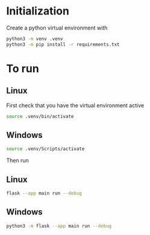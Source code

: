 # Initialization

Create a python virtual environment with
```bash
python3 -m venv .venv
python3 -m pip install -r requirements.txt
```


# To run

## Linux
First check that you have the virtual environment active
```bash
source .venv/bin/activate
```
## Windows
```bash
source .venv/Scripts/activate
```

Then run
## Linux
```bash
flask --app main run --debug
```
## Windows
```bash
python3 -m flask --app main run --debug
```
